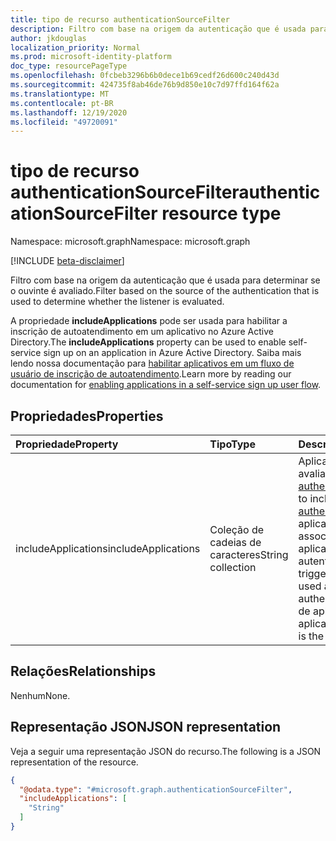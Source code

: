 ```yaml
---
title: tipo de recurso authenticationSourceFilter
description: Filtro com base na origem da autenticação que é usada para determinar se o ouvinte foi executado ou não.
author: jkdouglas
localization_priority: Normal
ms.prod: microsoft-identity-platform
doc_type: resourcePageType
ms.openlocfilehash: 0fcbeb3296b6b0dece1b69cedf26d600c240d43d
ms.sourcegitcommit: 424735f8ab46de76b9d850e10c7d97ffd164f62a
ms.translationtype: MT
ms.contentlocale: pt-BR
ms.lasthandoff: 12/19/2020
ms.locfileid: "49720091"
---
```

# <a name="authenticationsourcefilter-resource-type"></a><span data-ttu-id="4442f-103">tipo de recurso authenticationSourceFilter</span><span class="sxs-lookup"><span data-stu-id="4442f-103">authenticationSourceFilter resource type</span></span>

<span data-ttu-id="4442f-104">Namespace: microsoft.graph</span><span class="sxs-lookup"><span data-stu-id="4442f-104">Namespace: microsoft.graph</span></span>

[!INCLUDE [beta-disclaimer](../../includes/beta-disclaimer.md)]

<span data-ttu-id="4442f-105">Filtro com base na origem da autenticação que é usada para determinar se o ouvinte é avaliado.</span><span class="sxs-lookup"><span data-stu-id="4442f-105">Filter based on the source of the authentication that is used to determine whether the listener is evaluated.</span></span>

<span data-ttu-id="4442f-106">A propriedade **includeApplications** pode ser usada para habilitar a inscrição de autoatendimento em um aplicativo no Azure Active Directory.</span><span class="sxs-lookup"><span data-stu-id="4442f-106">The **includeApplications** property can be used to enable self-service sign up on an application in Azure Active Directory.</span></span> <span data-ttu-id="4442f-107">Saiba mais lendo nossa documentação para [habilitar aplicativos em um fluxo de usuário de inscrição de autoatendimento](https://docs.microsoft.com/azure/active-directory/external-identities/self-service-sign-up-user-flow#add-applications-to-the-self-service-sign-up-user-flow).</span><span class="sxs-lookup"><span data-stu-id="4442f-107">Learn more by reading our documentation for [enabling applications in a self-service sign up user flow](https://docs.microsoft.com/azure/active-directory/external-identities/self-service-sign-up-user-flow#add-applications-to-the-self-service-sign-up-user-flow).</span></span>

## <a name="properties"></a><span data-ttu-id="4442f-108">Propriedades</span><span class="sxs-lookup"><span data-stu-id="4442f-108">Properties</span></span>

|<span data-ttu-id="4442f-109">Propriedade</span><span class="sxs-lookup"><span data-stu-id="4442f-109">Property</span></span>|<span data-ttu-id="4442f-110">Tipo</span><span class="sxs-lookup"><span data-stu-id="4442f-110">Type</span></span>|<span data-ttu-id="4442f-111">Descrição</span><span class="sxs-lookup"><span data-stu-id="4442f-111">Description</span></span>|
|:---|:---|:---|
|<span data-ttu-id="4442f-112">includeApplications</span><span class="sxs-lookup"><span data-stu-id="4442f-112">includeApplications</span></span>|<span data-ttu-id="4442f-113">Coleção de cadeias de caracteres</span><span class="sxs-lookup"><span data-stu-id="4442f-113">String collection</span></span>|<span data-ttu-id="4442f-114">Aplicativos a serem incluídos para avaliação do [authenticationListener](../resources/authenticationlistener.md).</span><span class="sxs-lookup"><span data-stu-id="4442f-114">Applications to include for evaluation of the [authenticationListener](../resources/authenticationlistener.md).</span></span> <span data-ttu-id="4442f-115">Esses aplicativos acionam a ação associada quando usados como o aplicativo cliente no fluxo de autenticação.</span><span class="sxs-lookup"><span data-stu-id="4442f-115">These applications trigger the associated action when used as the client application in the authentication flow.</span></span> <span data-ttu-id="4442f-116">O identificador de aplicativo é a ID do cliente do aplicativo.</span><span class="sxs-lookup"><span data-stu-id="4442f-116">The application identifer is the application's client id.</span></span>|

## <a name="relationships"></a><span data-ttu-id="4442f-117">Relações</span><span class="sxs-lookup"><span data-stu-id="4442f-117">Relationships</span></span>

<span data-ttu-id="4442f-118">Nenhum</span><span class="sxs-lookup"><span data-stu-id="4442f-118">None.</span></span>

## <a name="json-representation"></a><span data-ttu-id="4442f-119">Representação JSON</span><span class="sxs-lookup"><span data-stu-id="4442f-119">JSON representation</span></span>

<span data-ttu-id="4442f-120">Veja a seguir uma representação JSON do recurso.</span><span class="sxs-lookup"><span data-stu-id="4442f-120">The following is a JSON representation of the resource.</span></span>
<!-- {
  "blockType": "resource",
  "@odata.type": "microsoft.graph.authenticationSourceFilter"
}
-->

``` json
{
  "@odata.type": "#microsoft.graph.authenticationSourceFilter",
  "includeApplications": [
    "String"
  ]
}
```
